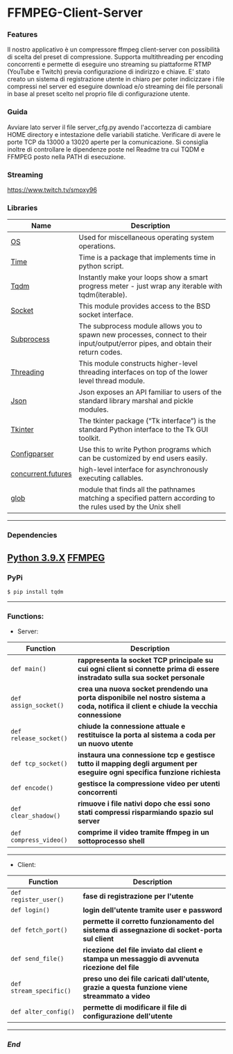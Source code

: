 # FFMPEG-Client-Server
### Features
Il nostro applicativo è un compressore ffmpeg client-server con possibilità di scelta del preset di compressione. Supporta multithreading per encoding concorrenti e permette di eseguire uno streaming su piattaforme RTMP (YouTube e Twitch) previa configurazione di indirizzo e chiave. E' stato creato un sistema di registrazione utente in chiaro per poter indicizzare i file compressi nel server ed eseguire download e/o streaming dei file personali in base al preset scelto nel proprio file di configurazione utente.

### Guida
Avviare lato server il file server_cfg.py avendo l'accortezza di cambiare HOME directory e intestazione delle variabili statiche. Verificare di avere le porte TCP da 13000 a 13020 aperte per la comunicazione. Si consiglia inoltre di controllare le dipendenze poste nel Readme tra cui TQDM e FFMPEG posto nella PATH di esecuzione.

### Streaming
https://www.twitch.tv/smoxy96

### Libraries

| Name | Description |
| ------------- | ------------------------------ |
| [OS] | Used for miscellaneous operating system operations.
| [Time] | Time is a package that implements time in python script.
| [Tqdm]| Instantly make your loops show a smart progress meter - just wrap any iterable with tqdm(iterable).
| [Socket] | This module provides access to the BSD socket interface.
| [Subprocess] | The subprocess module allows you to spawn new processes, connect to their input/output/error pipes, and obtain their return codes.
| [Threading] | This module constructs higher-level threading interfaces on top of the lower level thread module.
| [Json] | Json exposes an API familiar to users of the standard library marshal and pickle modules.
| [Tkinter] | The tkinter package (“Tk interface”) is the standard Python interface to the Tk GUI toolkit.
| [Configparser] | Use this to write Python programs which can be customized by end users easily.
| [concurrent.futures] | high-level interface for asynchronously executing callables.
| [glob] | module that finds all the pathnames matching a specified pattern according to the rules used by the Unix shell

---
### Dependencies

[Python 3.9.X]
[FFMPEG]
---
### PyPi

```sh
$ pip install tqdm
```

----
### Functions:                

- Server:
         
| Function                   | Description                    |
| -------------------------- | ------------------------------ |
| `def main()`                       | **rappresenta la socket TCP principale su cui ogni client si connette prima di essere instradato sulla sua socket personale**|
| `def assign_socket()`              |**crea una nuova socket prendendo una porta disponibile nel nostro sistema a coda, notifica il client e chiude la vecchia connessione**|
| `def release_socket()`             | **chiude la connessione attuale e restituisce la porta al sistema a coda per un nuovo utente**|
| `def tcp_socket()`                 | **instaura una connessione tcp e gestisce tutto il mapping degli argument per eseguire ogni specifica funzione richiesta**|
| `def encode()`                     | **gestisce la compressione video per utenti concorrenti**|
| `def clear_shadow()`               | **rimuove i file nativi dopo che essi sono stati compressi risparmiando spazio sul server**|
| `def compress_video()`             | **comprime il video tramite ffmpeg in un sottoprocesso shell**|

----

- Client:

| Function      | Description                    |
| ------------- | ------------------------------ |
| `def register_user()`   | **fase di registrazione per l'utente**|
| `def login()`      | **login dell'utente tramite user e password**|
| `def fetch_port()`   | **permette il corretto funzionamento del sistema di assegnazione di socket-porta sul client**|
| `def send_file()`   | **ricezione del file inviato dal client e stampa un messaggio di avvenuta ricezione del file**|
| `def stream_specific()`   | **preso uno dei file caricati dall'utente, grazie a questa funzione viene streammato a video**|
| `def alter_config()`   | **permette di modificare il file di configurazione dell'utente**|

----

### *End*


[Python 3.9.X]: <https://www.python.org/downloads/release/python-390/>
[OS]: <https://docs.python.org/3/library/os.html>
[Time]: <https://docs.python.org/3/library/time.html> 
[Tqdm]: <https://pypi.org/project/tqdm/>
[Socket]: <https://docs.python.org/3/library/socket.html> 
[Subprocess]: <https://docs.python.org/3/library/subprocess.html>
[Threading]: <https://docs.python.org/3/library/threading.html>
[Json]: <https://docs.python.org/3/library/json.html>
[Tkinter]: <https://docs.python.org/3/library/tkinter.html> 
[Configparser]: <https://docs.python.org/3/library/configparser.html>
[concurrent.futures]: <https://docs.python.org/3/library/concurrent.futures.html>
[glob]: <https://docs.python.org/3/library/glob.html>
[FFMPEG]: <https://ffmpeg.org/download.html>
